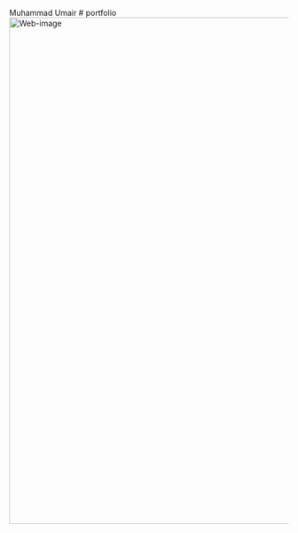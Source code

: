 Muhammad Umair # portfolio
<img width="914" alt="Web-image" src="https://github.com/mumair989/portfolio/assets/104270202/91e8dce8-5f6f-4c80-bf67-f0d98abc6a5a">
